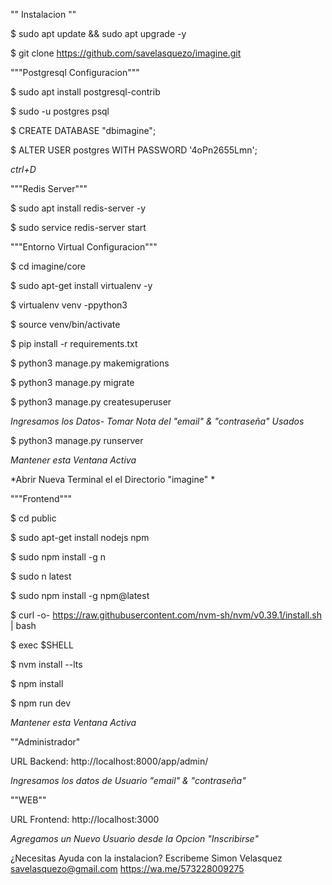 "" Instalacion ""

$ sudo apt update && sudo apt upgrade -y

$ git clone https://github.com/savelasquezo/imagine.git


"""Postgresql Configuracion"""

$ sudo apt install postgresql-contrib

$ sudo -u postgres psql

$ CREATE DATABASE "dbimagine";

$ ALTER USER postgres WITH PASSWORD '4oPn2655Lmn';

*ctrl+D*

"""Redis Server"""

$ sudo apt install redis-server -y

$ sudo service redis-server start


"""Entorno Virtual Configuracion"""

$ cd imagine/core

$ sudo apt-get install virtualenv -y

$ virtualenv venv -ppython3

$ source venv/bin/activate

$ pip install -r requirements.txt

$ python3 manage.py makemigrations

$ python3 manage.py migrate

$ python3 manage.py createsuperuser

*Ingresamos los Datos- Tomar Nota del "email" & "contraseña" Usados*

$ python3 manage.py runserver

*Mantener esta Ventana Activa*


*Abrir Nueva Terminal el el Directorio "imagine" *

"""Frontend"""

$ cd public

$ sudo apt-get install nodejs npm

$ sudo npm install -g n

$ sudo n latest

$ sudo npm install -g npm@latest

$ curl -o- https://raw.githubusercontent.com/nvm-sh/nvm/v0.39.1/install.sh | bash

$ exec $SHELL

$ nvm install --lts

$ npm install

$ npm run dev

*Mantener esta Ventana Activa*



""Administrador"

URL Backend: http://localhost:8000/app/admin/

*Ingresamos los datos de Usuario "email" & "contraseña"*


""WEB""

URL Frontend: http://localhost:3000

*Agregamos un Nuevo Usuario desde la Opcion "Inscribirse"*



¿Necesitas Ayuda con la instalacion? Escribeme
Simon Velasquez
savelasquezo@gmail.com
https://wa.me/573228009275


